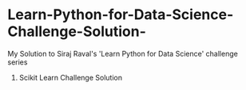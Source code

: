 # Learn-Python-for-Data-Science-Challenge-Solution-
My Solution to Siraj Raval's 'Learn Python for Data Science' challenge series

1. Scikit Learn Challenge Solution

